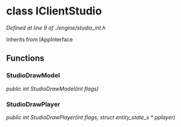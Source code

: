 # class IClientStudio

*Defined at line 9 of ./engine/studio_int.h*

Inherits from IAppInterface



## Functions

### StudioDrawModel

*public int StudioDrawModel(int flags)*

### StudioDrawPlayer

*public int StudioDrawPlayer(int flags, struct entity_state_s * pplayer)*



